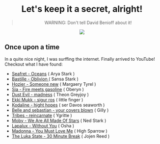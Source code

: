 <html lang="en">

<head>
    <meta charset="UTF-8">
    <meta name="viewport" content="width=device-width, initial-scale=1.0">
    <meta http-equiv="X-UA-Compatible" content="ie=edge">
</head>

<body>
    <center>
        <h1 align="center"> Let's keep it a secret, alright! </h1>
        <blockquote>
            <p align="center">
                <bold>WARNING</bold>: Don't tell David Benioff about it!
            </p>
        </blockquote>
        <img src="https://imagesvc.timeincapp.com/v3/fan/image?url=https://winteriscoming.net/files/2018/12/Screen-Shot-2018-12-07-at-9.42.29-AM-2.jpg&">
    </center>
    <h2> Once upon a time </h2>
    In a quite nice night, I was surffing the internet. Finally arrived to YouTube! <br>
    Checkout what I have found:
    <ul>
        <li> <a href="http://bit.ly/Seafret-Oceans-Arya"> Seafret - Oceans</a> ( Arya Stark ) </li>
        <li> <a href="http://bit.ly/Bastille-Oblivion-Sansa"> Bastille - Oblivion </a> ( Sansa Stark )</li>
        <li> <a href="http://bit.ly/Hozier-Someone-new-Margaery"> Hozier - Someone new</a> ( Margaery Tyrel ) </li>
        <li> <a href="http://bit.ly/sia-fire-meets-gasoline-oberyn"> Sia - Fire meets gasoline</a> ( Oberyn )</li>
        <li> <a href="http://bit.ly/dust-evil-madness-theon"> Dust Evil - madness</a> ( Theon Greyjoy )</li>
        <li> <a href="http://bit.ly/ekki-mukk-sigur-ros-little-finger"> Ekki Mukk - sigur ros</a> ( little finger )
        </li>
        <li> <a href="http://bit.ly/kodaline-hight-hopes-ser-davos"> Kodaline - hight hopes</a> ( ser Davos seaworth
            )</li>
        <li> <a href="http://bit.ly/belle-and-sebastian-your-covers-blown-gilly"> Belle and sebastian - your covers
                blown</a> ( Gilly )</li>
        <li> <a href="http://bit.ly/tribes-reincarnate-ygritte"> Tribes - reincarnate</a> ( Ygritte )</li>
        <li> <a href="http://bit.ly/moby-we-are-all-made-of-stars-ned-stark"> Moby - We Are All Made Of Stars</a> (
            Ned
            Stark )</li>
        <li> <a href="http://bit.ly/lapalux-without-you-osha"> Lapalux - Without You</a> ( Osha )</li>
        <li> <a href="http://bit.ly/madonna-you-must-love-me-high-sparrow"> Madonna - You Must Love Me</a> ( High Sparrow )
        </li>
        <li> <a href="http://bit.ly/the-luka-state-30-minute-break-jojen-reed"> The Luka State - 30 Minute Break</a> (
            Jojen Reed )
        </li>
    </ul>

</body>

</html>
